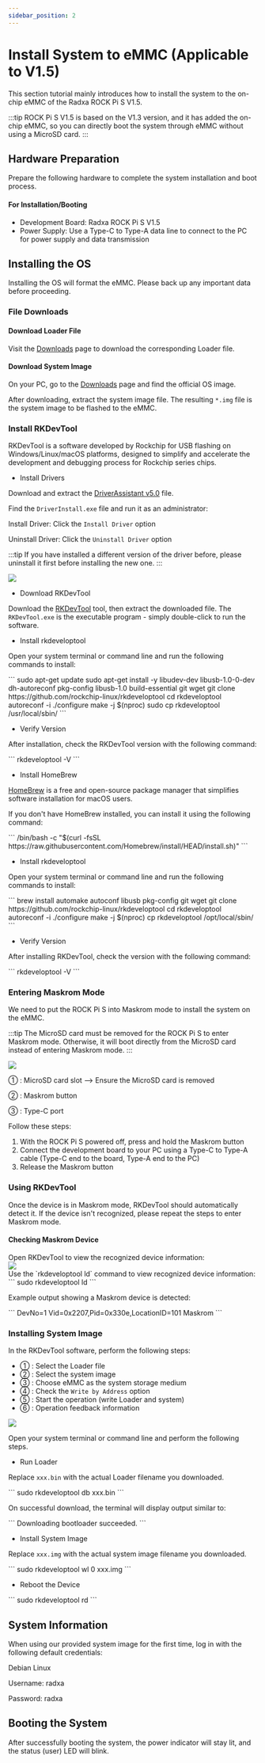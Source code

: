 ```yaml
---
sidebar_position: 2
---
```


# Install System to eMMC (Applicable to V1.5)

This section tutorial mainly introduces how to install the system to the on-chip eMMC of the Radxa ROCK Pi S V1.5.

:::tip
ROCK Pi S V1.5 is based on the V1.3 version, and it has added the on-chip eMMC, so you can directly boot the system through eMMC without using a MicroSD card.
:::

## Hardware Preparation

Prepare the following hardware to complete the system installation and boot process.

#### For Installation/Booting

- Development Board: Radxa ROCK Pi S V1.5
- Power Supply: Use a Type-C to Type-A data line to connect to the PC for power supply and data transmission

## Installing the OS

Installing the OS will format the eMMC. Please back up any important data before proceeding.

### File Downloads

#### Download Loader File

Visit the [Downloads](../../download) page to download the corresponding Loader file.

#### Download System Image

On your PC, go to the [Downloads](../../download) page and find the official OS image.

After downloading, extract the system image file. The resulting `*.img` file is the system image to be flashed to the eMMC.

### Install RKDevTool

RKDevTool is a software developed by Rockchip for USB flashing on Windows/Linux/macOS platforms, designed to simplify and accelerate the development and debugging process for Rockchip series chips.

<Tabs queryString="erase">

<TabItem value="Windows">

- Install Drivers

Download and extract the [DriverAssistant v5.0](https://dl.radxa.com/tools/windows/DriverAssitant_v5.0.zip) file.

Find the `DriverInstall.exe` file and run it as an administrator:

Install Driver: Click the `Install Driver` option

Uninstall Driver: Click the `Uninstall Driver` option

:::tip
If you have installed a different version of the driver before, please uninstall it first before installing the new one.
:::

<div style={{textAlign: 'center'}}>
  <img src="/img/rock4/4d/rkddevtool.webp" style={{width: '50%', maxWidth: '700'}} />
</div>

- Download RKDevTool

Download the [RKDevTool](https://dl.radxa.com/tools/windows/RKDevTool_Release_v2.96-20221121.rar) tool, then extract the downloaded file. The `RKDevTool.exe` is the executable program - simply double-click to run the software.

</TabItem>

<TabItem value="Linux">

- Install rkdeveloptool

Open your system terminal or command line and run the following commands to install:

<NewCodeBlock tip="Linux-host$" type="host">
```
sudo apt-get update
sudo apt-get install -y libudev-dev libusb-1.0-0-dev dh-autoreconf pkg-config libusb-1.0 build-essential git wget
git clone https://github.com/rockchip-linux/rkdeveloptool
cd rkdeveloptool
autoreconf -i
./configure
make -j $(nproc)
sudo cp rkdeveloptool /usr/local/sbin/
```
</NewCodeBlock>

- Verify Version

After installation, check the RKDevTool version with the following command:

<NewCodeBlock tip="Linux-host$" type="host">
```
rkdeveloptool -V
```
</NewCodeBlock>

</TabItem>

<TabItem value="macOS">

- Install HomeBrew

[HomeBrew](https://brew.sh/) is a free and open-source package manager that simplifies software installation for macOS users.

If you don't have HomeBrew installed, you can install it using the following command:

<NewCodeBlock tip="macOS-host$" type="host">
```
/bin/bash -c "$(curl -fsSL https://raw.githubusercontent.com/Homebrew/install/HEAD/install.sh)"
```
</NewCodeBlock>

- Install rkdeveloptool

Open your system terminal or command line and run the following commands to install:

<NewCodeBlock tip="macOS-host$" type="host">
```
brew install automake autoconf libusb pkg-config git wget
git clone https://github.com/rockchip-linux/rkdeveloptool
cd rkdeveloptool
autoreconf -i
./configure
make -j $(nproc)
cp rkdeveloptool /opt/local/sbin/
```
</NewCodeBlock>

- Verify Version

After installing RKDevTool, check the version with the following command:

<NewCodeBlock tip="macOS-host$" type="host">
```
rkdeveloptool -V
```
</NewCodeBlock>

</TabItem>

</Tabs>

### Entering Maskrom Mode

We need to put the ROCK Pi S into Maskrom mode to install the system on the eMMC.

:::tip
The MicroSD card must be removed for the ROCK Pi S to enter Maskrom mode. Otherwise, it will boot directly from the MicroSD card instead of entering Maskrom mode.
:::

<div style={{textAlign: 'center'}}>
  <img src="/img/rockpi/pis/rock-pi-s-v15-maskrom.webp" style={{width: '100%', maxWidth: '1200px'}} />
</div>

① : MicroSD card slot --> Ensure the MicroSD card is removed

② : Maskrom button

③ : Type-C port

Follow these steps:

1. With the ROCK Pi S powered off, press and hold the Maskrom button
2. Connect the development board to your PC using a Type-C to Type-A cable (Type-C end to the board, Type-A end to the PC)
3. Release the Maskrom button

### Using RKDevTool

Once the device is in Maskrom mode, RKDevTool should automatically detect it. If the device isn't recognized, please repeat the steps to enter Maskrom mode.

#### Checking Maskrom Device

<Tabs queryString="maskrom-display">

<TabItem value="Windows">
Open RKDevTool to view the recognized device information:
<div style={{textAlign: 'center'}}>
<img src="/img/rock4/4d/maskrom-mode.webp" style={{width: '100%', maxWidth: '1200px'}} />
</div>

</TabItem>

<TabItem value="Linux/MacOS">
Use the `rkdeveloptool ld` command to view recognized device information:
<NewCodeBlock tip="Linux/macOS-host$" type="host">
```
sudo rkdeveloptool ld
```
</NewCodeBlock>

Example output showing a Maskrom device is detected:

<NewCodeBlock tip="Linux/macOS-host$" type="host">
```
DevNo=1	Vid=0x2207,Pid=0x330e,LocationID=101	Maskrom
```
</NewCodeBlock>

</TabItem>

</Tabs>

### Installing System Image

<Tabs queryString="maskrom-display">

<TabItem value="Windows">

In the RKDevTool software, perform the following steps:

- ① : Select the Loader file
- ② : Select the system image
- ③ : Choose eMMC as the system storage medium
- ④ : Check the `Write by Address` option
- ⑤ : Start the operation (write Loader and system)
- ⑥ : Operation feedback information

<div style={{textAlign: 'center'}}>
<img src="/img/rockpi/pis/rkdevtool-emmc.webp" style={{width: '100%', maxWidth: '1200px'}} />
</div>

</TabItem>

<TabItem value="Linux/MacOS">

Open your system terminal or command line and perform the following steps.

- Run Loader

Replace `xxx.bin` with the actual Loader filename you downloaded.

<NewCodeBlock tip="Linux/macOS-host$" type="host">
```
sudo rkdeveloptool db xxx.bin
```
</NewCodeBlock>

On successful download, the terminal will display output similar to:

<NewCodeBlock tip="Linux/macOS-host$" type="host">
```
Downloading bootloader succeeded.
```
</NewCodeBlock>

- Install System Image

Replace `xxx.img` with the actual system image filename you downloaded.

<NewCodeBlock tip="Linux/macOS-host$" type="host">
```
sudo rkdeveloptool wl 0 xxx.img
```
</NewCodeBlock>

- Reboot the Device

<NewCodeBlock tip="Linux/macOS-host$" type="host">
```
sudo rkdeveloptool rd
```
</NewCodeBlock>

</TabItem>

</Tabs>

## System Information

When using our provided system image for the first time, log in with the following default credentials:

Debian Linux

Username: radxa

Password: radxa

## Booting the System

After successfully booting the system, the power indicator will stay lit, and the status (user) LED will blink.
